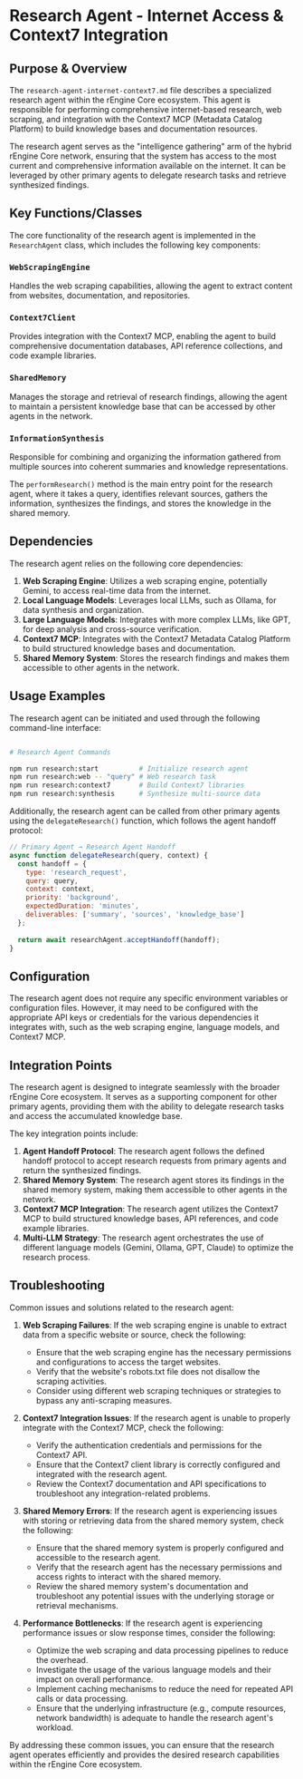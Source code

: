 # Research Agent - Internet Access & Context7 Integration

## Purpose & Overview

The `research-agent-internet-context7.md` file describes a specialized research agent within the rEngine Core ecosystem. This agent is responsible for performing comprehensive internet-based research, web scraping, and integration with the Context7 MCP (Metadata Catalog Platform) to build knowledge bases and documentation resources.

The research agent serves as the "intelligence gathering" arm of the hybrid rEngine Core network, ensuring that the system has access to the most current and comprehensive information available on the internet. It can be leveraged by other primary agents to delegate research tasks and retrieve synthesized findings.

## Key Functions/Classes

The core functionality of the research agent is implemented in the `ResearchAgent` class, which includes the following key components:

### `WebScrapingEngine`

Handles the web scraping capabilities, allowing the agent to extract content from websites, documentation, and repositories.

### `Context7Client`

Provides integration with the Context7 MCP, enabling the agent to build comprehensive documentation databases, API reference collections, and code example libraries.

### `SharedMemory`

Manages the storage and retrieval of research findings, allowing the agent to maintain a persistent knowledge base that can be accessed by other agents in the network.

### `InformationSynthesis`

Responsible for combining and organizing the information gathered from multiple sources into coherent summaries and knowledge representations.

The `performResearch()` method is the main entry point for the research agent, where it takes a query, identifies relevant sources, gathers the information, synthesizes the findings, and stores the knowledge in the shared memory.

## Dependencies

The research agent relies on the following core dependencies:

1. **Web Scraping Engine**: Utilizes a web scraping engine, potentially Gemini, to access real-time data from the internet.
2. **Local Language Models**: Leverages local LLMs, such as Ollama, for data synthesis and organization.
3. **Large Language Models**: Integrates with more complex LLMs, like GPT, for deep analysis and cross-source verification.
4. **Context7 MCP**: Integrates with the Context7 Metadata Catalog Platform to build structured knowledge bases and documentation.
5. **Shared Memory System**: Stores the research findings and makes them accessible to other agents in the network.

## Usage Examples

The research agent can be initiated and used through the following command-line interface:

```bash

# Research Agent Commands

npm run research:start          # Initialize research agent
npm run research:web -- "query" # Web research task
npm run research:context7       # Build Context7 libraries
npm run research:synthesis      # Synthesize multi-source data
```

Additionally, the research agent can be called from other primary agents using the `delegateResearch()` function, which follows the agent handoff protocol:

```javascript
// Primary Agent → Research Agent Handoff
async function delegateResearch(query, context) {
  const handoff = {
    type: 'research_request',
    query: query,
    context: context,
    priority: 'background',
    expectedDuration: 'minutes',
    deliverables: ['summary', 'sources', 'knowledge_base']
  };
  
  return await researchAgent.acceptHandoff(handoff);
}
```

## Configuration

The research agent does not require any specific environment variables or configuration files. However, it may need to be configured with the appropriate API keys or credentials for the various dependencies it integrates with, such as the web scraping engine, language models, and Context7 MCP.

## Integration Points

The research agent is designed to integrate seamlessly with the broader rEngine Core ecosystem. It serves as a supporting component for other primary agents, providing them with the ability to delegate research tasks and access the accumulated knowledge base.

The key integration points include:

1. **Agent Handoff Protocol**: The research agent follows the defined handoff protocol to accept research requests from primary agents and return the synthesized findings.
2. **Shared Memory System**: The research agent stores its findings in the shared memory system, making them accessible to other agents in the network.
3. **Context7 MCP Integration**: The research agent utilizes the Context7 MCP to build structured knowledge bases, API references, and code example libraries.
4. **Multi-LLM Strategy**: The research agent orchestrates the use of different language models (Gemini, Ollama, GPT, Claude) to optimize the research process.

## Troubleshooting

Common issues and solutions related to the research agent:

1. **Web Scraping Failures**: If the web scraping engine is unable to extract data from a specific website or source, check the following:
   - Ensure that the web scraping engine has the necessary permissions and configurations to access the target websites.
   - Verify that the website's robots.txt file does not disallow the scraping activities.
   - Consider using different web scraping techniques or strategies to bypass any anti-scraping measures.

1. **Context7 Integration Issues**: If the research agent is unable to properly integrate with the Context7 MCP, check the following:
   - Verify the authentication credentials and permissions for the Context7 API.
   - Ensure that the Context7 client library is correctly configured and integrated with the research agent.
   - Review the Context7 documentation and API specifications to troubleshoot any integration-related problems.

1. **Shared Memory Errors**: If the research agent is experiencing issues with storing or retrieving data from the shared memory system, check the following:
   - Ensure that the shared memory system is properly configured and accessible to the research agent.
   - Verify that the research agent has the necessary permissions and access rights to interact with the shared memory.
   - Review the shared memory system's documentation and troubleshoot any potential issues with the underlying storage or retrieval mechanisms.

1. **Performance Bottlenecks**: If the research agent is experiencing performance issues or slow response times, consider the following:
   - Optimize the web scraping and data processing pipelines to reduce the overhead.
   - Investigate the usage of the various language models and their impact on overall performance.
   - Implement caching mechanisms to reduce the need for repeated API calls or data processing.
   - Ensure that the underlying infrastructure (e.g., compute resources, network bandwidth) is adequate to handle the research agent's workload.

By addressing these common issues, you can ensure that the research agent operates efficiently and provides the desired research capabilities within the rEngine Core ecosystem.
